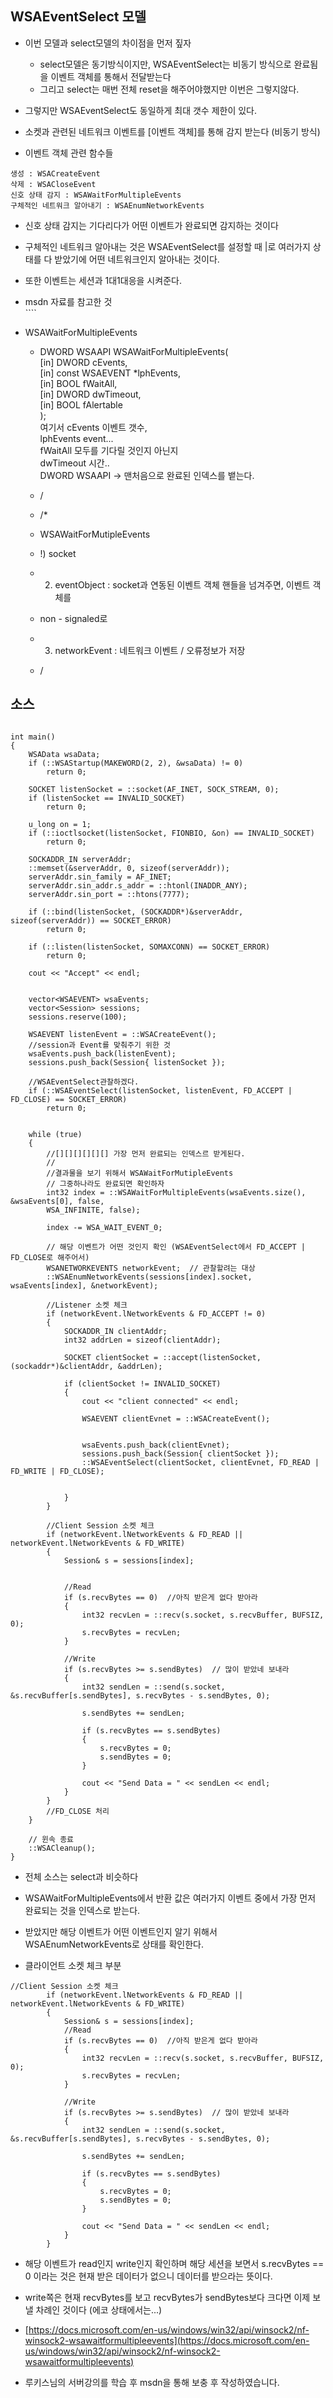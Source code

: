 ## WSAEventSelect 모델

-   이번 모델과 select모델의 차이점을 먼저 짚자
    -   select모델은 동기방식이지만, WSAEventSelect는 비동기 방식으로 완료됨을 이벤트 객체를 통해서 전달받는다
    -   그리고 select는 매번 전체 reset을 해주어야했지만 이번은 그렇지않다.
-   그렇지만 WSAEventSelect도 동일하게 최대 갯수 제한이 있다.

-   소켓과 관련된 네트워크 이벤트를 \[이벤트 객체\]를 통해 감지 받는다 (비동기 방식)

-   이벤트 객체 관련 함수들

```
생성 : WSACreateEvent 
삭제 : WSACloseEvent
신호 상태 감지 : WSAWaitForMultipleEvents
구체적인 네트워크 알아내기 : WSAEnumNetworkEvents
```

-   신호 상태 감지는 기다리다가 어떤 이벤트가 완료되면 감지하는 것이다
-   구체적인 네트워크 알아내는 것은 WSAEventSelect를 설정할 때 |로 여러가지 상태를 다 받았기에 어떤 네트워크인지 알아내는 것이다.
-   또한 이벤트는 세션과 1대1대응을 시켜준다.

-   msdn 자료를 참고한 것  
    \`\`\`\`
-   WSAWaitForMultipleEvents
    
    -   DWORD WSAAPI WSAWaitForMultipleEvents(  
        \[in\] DWORD cEvents,  
        \[in\] const WSAEVENT \*lphEvents,  
        \[in\] BOOL fWaitAll,  
        \[in\] DWORD dwTimeout,  
        \[in\] BOOL fAlertable  
        );  
        여기서 cEvents 이벤트 갯수,  
        lphEvents event...  
        fWaitAll 모두를 기다릴 것인지 아닌지  
        dwTimeout 시간..  
        DWORD WSAAPI -> 맨처음으로 완료된 인덱스를 뱉는다.
    
    -   /
    -   /\*
    -   WSAWaitForMutipleEvents
    -   !) socket
    -   2) eventObject : socket과 연동된 이벤트 객체 핸들을 넘겨주면, 이벤트 객체를
    -   non - signaled로
    -   3) networkEvent : 네트워크 이벤트 / 오류정보가 저장
    -   /
    

## 소스

```

int main()
{
    WSAData wsaData;
    if (::WSAStartup(MAKEWORD(2, 2), &wsaData) != 0)
        return 0;

    SOCKET listenSocket = ::socket(AF_INET, SOCK_STREAM, 0);
    if (listenSocket == INVALID_SOCKET)
        return 0;

    u_long on = 1;
    if (::ioctlsocket(listenSocket, FIONBIO, &on) == INVALID_SOCKET)
        return 0;

    SOCKADDR_IN serverAddr;
    ::memset(&serverAddr, 0, sizeof(serverAddr));
    serverAddr.sin_family = AF_INET;
    serverAddr.sin_addr.s_addr = ::htonl(INADDR_ANY);
    serverAddr.sin_port = ::htons(7777);

    if (::bind(listenSocket, (SOCKADDR*)&serverAddr, sizeof(serverAddr)) == SOCKET_ERROR)
        return 0;

    if (::listen(listenSocket, SOMAXCONN) == SOCKET_ERROR)
        return 0;

    cout << "Accept" << endl;


    vector<WSAEVENT> wsaEvents;
    vector<Session> sessions;
    sessions.reserve(100);

    WSAEVENT listenEvent = ::WSACreateEvent();
    //session과 Event를 맞춰주기 위한 것
    wsaEvents.push_back(listenEvent);
    sessions.push_back(Session{ listenSocket });

    //WSAEventSelect관찰하겠다.
    if (::WSAEventSelect(listenSocket, listenEvent, FD_ACCEPT | FD_CLOSE) == SOCKET_ERROR)
        return 0;


    while (true)
    {
        //[][][][][][] 가장 먼저 완료되는 인덱스르 받게된다.
        // 
        //결과물을 보기 위해서 WSAWaitForMutipleEvents
        // 그중하나라도 완료되면 확인하자
        int32 index = ::WSAWaitForMultipleEvents(wsaEvents.size(), &wsaEvents[0], false,
        WSA_INFINITE, false);

        index -= WSA_WAIT_EVENT_0;

        // 해당 이벤트가 어떤 것인지 확인 (WSAEventSelect에서 FD_ACCEPT | FD_CLOSE로 해주어서)
        WSANETWORKEVENTS networkEvent;  // 관찰할려는 대상
        ::WSAEnumNetworkEvents(sessions[index].socket, wsaEvents[index], &networkEvent);

        //Listener 소켓 체크
        if (networkEvent.lNetworkEvents & FD_ACCEPT != 0)
        {
            SOCKADDR_IN clientAddr;
            int32 addrLen = sizeof(clientAddr);

            SOCKET clientSocket = ::accept(listenSocket, (sockaddr*)&clientAddr, &addrLen);

            if (clientSocket != INVALID_SOCKET)
            {
                cout << "client connected" << endl;

                WSAEVENT clientEvnet = ::WSACreateEvent();


                wsaEvents.push_back(clientEvnet);
                sessions.push_back(Session{ clientSocket });
                ::WSAEventSelect(clientSocket, clientEvnet, FD_READ | FD_WRITE | FD_CLOSE);


            }
        }

        //Client Session 소켓 체크 
        if (networkEvent.lNetworkEvents & FD_READ || networkEvent.lNetworkEvents & FD_WRITE)
        {
            Session& s = sessions[index];


            //Read
            if (s.recvBytes == 0)  //아직 받은게 없다 받아라
            {
                int32 recvLen = ::recv(s.socket, s.recvBuffer, BUFSIZ, 0);
                s.recvBytes = recvLen;
            }

            //Write
            if (s.recvBytes >= s.sendBytes)  // 많이 받았네 보내라
            {
                int32 sendLen = ::send(s.socket, &s.recvBuffer[s.sendBytes], s.recvBytes - s.sendBytes, 0);

                s.sendBytes += sendLen;

                if (s.recvBytes == s.sendBytes)
                {
                    s.recvBytes = 0;
                    s.sendBytes = 0;
                }

                cout << "Send Data = " << sendLen << endl;
            }
        }
        //FD_CLOSE 처리 
    }

    // 윈속 종료
    ::WSACleanup();
}
```

-   전체 소스는 select과 비슷하다
-   WSAWaitForMultipleEvents에서 반환 값은 여러가지 이벤트 중에서 가장 먼저 완료되는 것을 인덱스로 받는다.
-   받았지만 해당 이벤트가 어떤 이벤트인지 알기 위해서 WSAEnumNetworkEvents로 상태를 확인한다.

-   클라이언트 소켓 체크 부분

```
//Client Session 소켓 체크 
        if (networkEvent.lNetworkEvents & FD_READ || networkEvent.lNetworkEvents & FD_WRITE)
        {
            Session& s = sessions[index];
            //Read
            if (s.recvBytes == 0)  //아직 받은게 없다 받아라
            {
                int32 recvLen = ::recv(s.socket, s.recvBuffer, BUFSIZ, 0);
                s.recvBytes = recvLen;
            }

            //Write
            if (s.recvBytes >= s.sendBytes)  // 많이 받았네 보내라
            {
                int32 sendLen = ::send(s.socket, &s.recvBuffer[s.sendBytes], s.recvBytes - s.sendBytes, 0);

                s.sendBytes += sendLen;

                if (s.recvBytes == s.sendBytes)
                {
                    s.recvBytes = 0;
                    s.sendBytes = 0;
                }

                cout << "Send Data = " << sendLen << endl;
            }
        }
```

-   해당 이벤트가 read인지 write인지 확인하며 해당 세션을 보면서 s.recvBytes == 0 이라는 것은 현재 받은 데이터가 없으니 데이터를 받으라는 뜻이다.
-   write쪽은 현재 recvBytes를 보고 recvBytes가 sendBytes보다 크다면 이제 보낼 차례인 것이다 (에코 상태에서는...)

-   [https://docs.microsoft.com/en-us/windows/win32/api/winsock2/nf-winsock2-wsawaitformultipleevents](https://docs.microsoft.com/en-us/windows/win32/api/winsock2/nf-winsock2-wsawaitformultipleevents)
-   루키스님의 서버강의를 학습 후 msdn을 통해 보충 후 작성하였습니다.